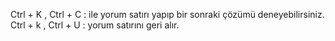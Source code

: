 Ctrl + K , Ctrl + C   : ile yorum satırı yapıp bir sonraki çözümü deneyebilirsiniz.
Ctrl + k , Ctrl + U   : yorum satırını geri alır.
